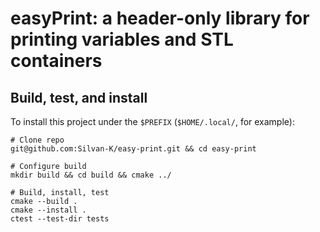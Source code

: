 # easyPrint: a header-only library for printing variables and STL containers

## Build, test, and install

To install this project under the `$PREFIX` (`$HOME/.local/`, for example):

```
# Clone repo
git@github.com:Silvan-K/easy-print.git && cd easy-print

# Configure build
mkdir build && cd build && cmake ../

# Build, install, test
cmake --build .
cmake --install .
ctest --test-dir tests
```